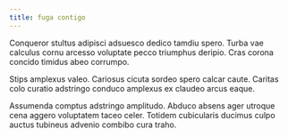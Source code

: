 ```yaml
---
title: fuga contigo
---
```


Conqueror stultus adipisci adsuesco dedico tamdiu spero. Turba vae calculus cornu arcesso voluptate pecco triumphus deripio. Cras corona concido timidus abeo corrumpo.

Stips amplexus valeo. Cariosus cicuta sordeo spero calcar caute. Caritas colo curatio adstringo conduco amplexus ex claudeo arcus eaque.

Assumenda comptus adstringo amplitudo. Abduco absens ager utroque cena aggero voluptatem taceo celer. Totidem cubicularis ducimus culpo auctus tubineus advenio combibo cura traho.